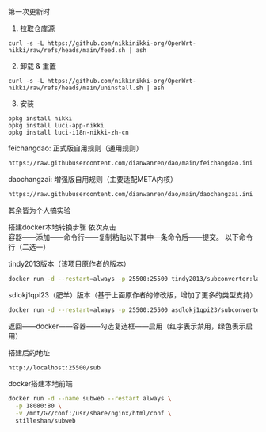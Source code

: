第一次更新时

1. 拉取仓库源
```shell
curl -s -L https://github.com/nikkinikki-org/OpenWrt-nikki/raw/refs/heads/main/feed.sh | ash
```
2. 卸载 & 重置
```shell
curl -s -L https://github.com/nikkinikki-org/OpenWrt-nikki/raw/refs/heads/main/uninstall.sh | ash
```
3. 安装
```shell
opkg install nikki
opkg install luci-app-nikki
opkg install luci-i18n-nikki-zh-cn
```


































feichangdao:                 正式版自用规则（通用规则）

```bash
https://raw.githubusercontent.com/dianwanren/dao/main/feichangdao.ini
```

daochangzai:                 增强版自用规则（主要适配META内核）


```bash
https://raw.githubusercontent.com/dianwanren/dao/main/daochangzai.ini
```


其余皆为个人搞实验  




搭建docker本地转换步骤
依次点击  
容器——添加——命令行——复制粘贴以下其中一条命令后——提交。
以下命令行（二选一）  
  
tindy2013版本（该项目原作者的版本）

```bash
docker run -d --restart=always -p 25500:25500 tindy2013/subconverter:latest
```  

sdlokj1qpi23（肥羊）版本（基于上面原作者的修改版，增加了更多的类型支持）  


```bash
docker run -d --restart=always -p 25500:25500 asdlokj1qpi23/subconverter:latest
```  


   
返回——docker——容器——勾选复选框——启用（红字表示禁用，绿色表示启用）  


搭建后的地址  
```bash
http://localhost:25500/sub
```

docker搭建本地前端
```bash
docker run -d --name subweb --restart always \
  -p 18080:80 \
  -v /mnt/GZ/conf:/usr/share/nginx/html/conf \
  stilleshan/subweb
```
